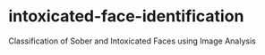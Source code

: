 # intoxicated-face-identification
Classification of Sober and Intoxicated Faces using Image Analysis
